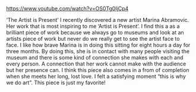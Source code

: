 https://www.youtube.com/watch?v=OS0Tg0IjCp4

‘The Artist is Present’
I recently discovered a new artist Marina Abramovic. 
Her work that is most inspiring to me ‘Artist is Present’. 
I find this a  as a brilliant piece of work because we always go to museums and look at an artists piece of work but never do we really get to see the artist face to face. 
I like how brave Marina is in doing this sitting for eight hours a day for three months. By doing this, she is in contact with many people 
visiting the museum and there is some kind of connection she makes with each and every person.
A connection that her work cannot make with the audience but her presence can. I think this piece also comes in a from of completion when she meets her long, lost love. I felt a satisfying moment 
“this is why we do art”. This piece is just my favorite!
